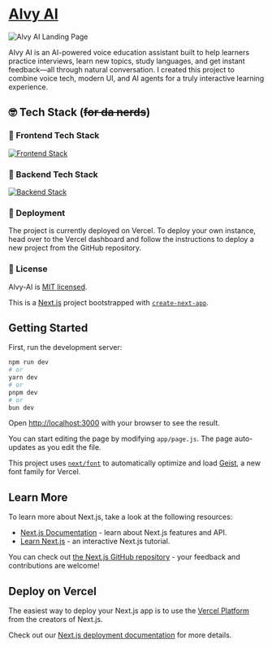# [Alvy AI](LINK)

![Alvy AI Landing Page](LINK)

AIvy AI is an AI-powered voice education assistant built to help learners practice interviews, learn new topics, study languages, and get instant feedback—all through natural conversation.
I created this project to combine voice tech, modern UI, and AI agents for a truly interactive learning experience.

## 🤓 Tech Stack (~~for da nerds~~)
### 🎨 Frontend Tech Stack
[![Frontend Stack](https://skillicons.dev/icons?i=ts,react,nextjs,tailwind,html,css,vercel)](https://skillicons.dev)

### 🔧 Backend Tech Stack
[![Backend Stack](https://skillicons.dev/icons?i=nodejs,postgres,docker,aws)](https://skillicons.dev)

### 🚀 Deployment

The project is currently deployed on Vercel. To deploy your own instance, head over to the Vercel dashboard and follow the instructions to deploy a new project from the GitHub repository.


### 📄 License

Alvy-AI is [MIT licensed](/LICENSE).

This is a [Next.js](https://nextjs.org) project bootstrapped with [`create-next-app`](https://github.com/vercel/next.js/tree/canary/packages/create-next-app).

## Getting Started

First, run the development server:

```bash
npm run dev
# or
yarn dev
# or
pnpm dev
# or
bun dev
```

Open [http://localhost:3000](http://localhost:3000) with your browser to see the result.

You can start editing the page by modifying `app/page.js`. The page auto-updates as you edit the file.

This project uses [`next/font`](https://nextjs.org/docs/app/building-your-application/optimizing/fonts) to automatically optimize and load [Geist](https://vercel.com/font), a new font family for Vercel.

## Learn More

To learn more about Next.js, take a look at the following resources:

- [Next.js Documentation](https://nextjs.org/docs) - learn about Next.js features and API.
- [Learn Next.js](https://nextjs.org/learn) - an interactive Next.js tutorial.

You can check out [the Next.js GitHub repository](https://github.com/vercel/next.js) - your feedback and contributions are welcome!

## Deploy on Vercel

The easiest way to deploy your Next.js app is to use the [Vercel Platform](https://vercel.com/new?utm_medium=default-template&filter=next.js&utm_source=create-next-app&utm_campaign=create-next-app-readme) from the creators of Next.js.

Check out our [Next.js deployment documentation](https://nextjs.org/docs/app/building-your-application/deploying) for more details.
